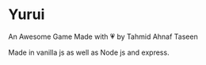 # Yurui
An Awesome Game
Made with 💗 by Tahmid Ahnaf Taseen

Made in vanilla js as well as Node js and express.

